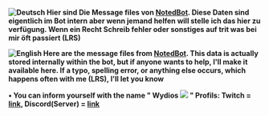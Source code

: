 **![Deutsch](https://cdn.7tv.app/emote/01GQ0V4K9G00023EFT95G0KSM6/1x.avif) Hier sind Die Message files von [NotedBot](https://twitch.tv/notedbot). Diese Daten sind eigentlich im Bot intern aber wenn jemand helfen will stelle ich das hier zu verfügung. Wenn ein Recht Schreib fehler oder sonstiges auf trit was bei mir öft passiert (LRS)**

**![English](https://cdn.7tv.app/emote/01GQ0V0Q8R0007HP3X85ZD5WAT/1x.avif) Here are the message files from [NotedBot](https://twitch.tv/notedbot). This data is actually stored internally within the bot, but if anyone wants to help, I'll make it available here. If a typo, spelling error, or anything else occurs, which happens often with me (LRS), I'll let you know**

**• You can inform yourself with the name " Wydios ![](https://cdn.7tv.app/emote/01J4W6Q7WR0008PT8PKHDPB607/1x.avif) " Profils: Twitch = [link](https://twitch.tv/wydios), Discord(Server) = [link](https://discord.gg/7ngxfFYxY4)**
